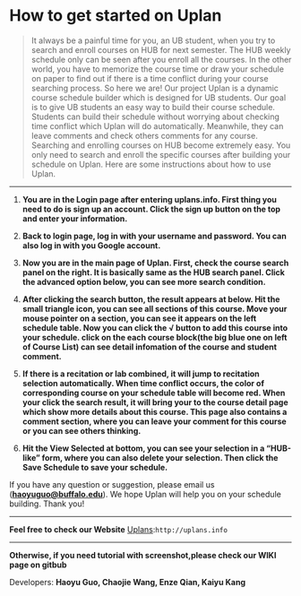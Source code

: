 # How to get started on Uplan #
> It always be a painful time for you, an UB student, when you try to search and enroll courses on HUB for next semester. The HUB weekly schedule only can be seen after you enroll all the courses. In the other world, you have to memorize the course time or draw your schedule on paper to find out if there is a time conflict during your course searching process. So here we are! Our project Uplan is a dynamic course schedule builder which is designed for UB students. Our goal is to give UB students an easy way to build their course schedule. Students can build their schedule without worrying about checking time conflict which Uplan will do automatically. Meanwhile, they can leave comments and check others comments for any course. Searching and enrolling courses on HUB become extremely easy. You only need to search and enroll the specific courses after building your schedule on Uplan. Here are some instructions about how to use Uplan.

----------

1.  **You are in the Login page after entering uplans.info. First thing you need to do is sign up an account. Click the sign up button on the top and enter your information.**


2.	**Back to login page, log in with your username and password. You can also log in with you Google account.**


    
3.	**Now you are in the main page of Uplan. First, check the course search panel on the right. It is basically same as the HUB search panel. Click the advanced option below, you can see more search condition.**



4.	**After clicking the search button, the result appears at below. Hit the small triangle icon, you can see all sections of this course. Move your mouse pointer on a section, you can see it appears on the left schedule table. Now you can click the √ button to add this course into your schedule. click on the each course block(the big blue one on left of Course List) can see detail infomation of the course and student comment.**


5.  **If there is a recitation or lab combined, it will jump to recitation selection automatically. When time conflict occurs, the color of corresponding course on your schedule table will become red.
When your click the search result, it will bring your to the course detail page which show more details about this course. This page also contains a comment section, where you can leave your comment for this course or you can see others thinking.**

    
6.	**Hit the View Selected at bottom, you can see your selection in a “HUB-like” form, where you can also delete your selection. Then click the Save Schedule to save your schedule.**


If you have any question or suggestion, please email us (**haoyuguo@buffalo.edu**). We hope Uplan will help you on your schedule building. Thank you!

----------


**Feel free to check our Website** [Uplans](http://uplans.info "Portal"):`http://uplans.info`

----------
**Otherwise, if you need tutorial with screenshot,please check our WIKI page on gitbub**

Developers:
**Haoyu Guo,
Chaojie Wang,
Enze Qian,
Kaiyu Kang**


